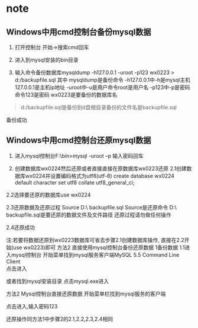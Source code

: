 # note

## Windows中用cmd控制台备份mysql数据
1.	打开控制台
开始->搜索cmd回车
 
 
2.	进入到mysql安装的bin目录
 
 
3.	输入命令备份数据库mysqldump -h127.0.0.1 -uroot -p123 wx0223 > d:/backupfile.sql
其中
mysqldump是备份命令
-h127.0.0.1中-h是mysql主机127.0.0.1是主机ip地址
-uroot中-u是用户命令root是用户名
-p123中-p是密码命令123是密码
wx0223是要备份的数据库名
> d:/backupfile.sql是备份到d盘根目录备份的文件名是backupfile.sql
 
备份成功 


## Windows中用cmd控制台还原mysql数据
1.	进入mysql控制台F:\bin>mysql -uroot –p
输入密码回车
 
2.	创建数据库wx0224然后还原或者直接直接在原数据库wx0223还原
2.1创建数据库wx0224并设置编码格式为utf8(utf-8)
create database wx0224 default character set utf8 collate utf8_general_ci;
 
2.2选择要还原的数据库use wx0224
 
2.3还原数据及还原过程
Source D:\ backupfile.sql
Source是还原命令
D:\ backupfile.sql是要还原的数据文件及文件路径
还原过程请勿做任何操作
 
2.4还原成功
 
注:若要将数据还原到wx0223数据库可省去步骤2.1创建数据库操作,
直接在2.2开始(use wx0223)即可
方法2
直接使用mysql控制台备份还原数据
1备份数据
1.1进入mysql控制台
开始菜单找到mysql服务客户端MySQL 5.5 Command Line Client  
点击进入
 
或者找到mysql安装目录 
点击mysql.exe进入
 
方法2
Mysql控制台直接还原数据
开始菜单栏找到mysql服务的客户端
 
点击进入,输入密码123
 
还原操作同方法1中步骤2的2.1,2.2,2.3,2.4相同
